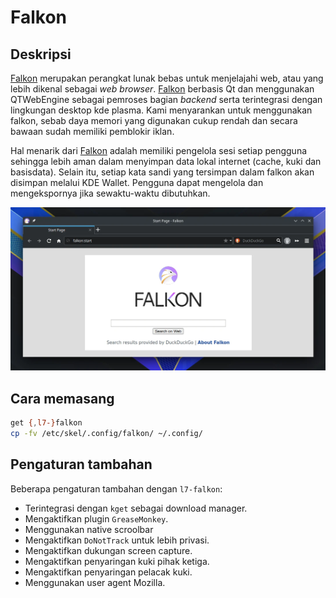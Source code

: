 # Falkon

## Deskripsi

[Falkon] merupakan perangkat lunak bebas untuk menjelajahi web, atau yang lebih dikenal sebagai _web browser_. [Falkon] berbasis Qt dan menggunakan QTWebEngine sebagai pemroses bagian _backend_ serta terintegrasi dengan lingkungan desktop kde plasma. Kami menyarankan untuk menggunakan falkon, sebab daya memori yang digunakan cukup rendah dan secara bawaan sudah memiliki pemblokir iklan.

Hal menarik dari [Falkon] adalah memiliki pengelola sesi setiap pengguna sehingga lebih aman dalam menyimpan data lokal internet (cache, kuki dan basisdata). Selain itu, setiap kata sandi yang tersimpan dalam falkon akan disimpan melalui KDE Wallet. Pengguna dapat mengelola dan mengekspornya jika sewaktu-waktu dibutuhkan.

![Falkon Browser LangitKetujuh OS](../../media/image/falkon-langitketujuh-id.webp)

## Cara memasang

```sh
get {,l7-}falkon
cp -fv /etc/skel/.config/falkon/ ~/.config/
```

## Pengaturan tambahan

Beberapa pengaturan tambahan dengan `l7-falkon`:

- Terintegrasi dengan `kget` sebagai download manager.
- Mengaktifkan plugin `GreaseMonkey`.
- Menggunakan native scroolbar
- Mengaktifkan `DoNotTrack` untuk lebih privasi.
- Mengaktifkan dukungan screen capture.
- Mengaktifkan penyaringan kuki pihak ketiga.
- Mengaktifkan penyaringan pelacak kuki.
- Menggunakan user agent Mozilla.

[Falkon]:https://falkon.org/

